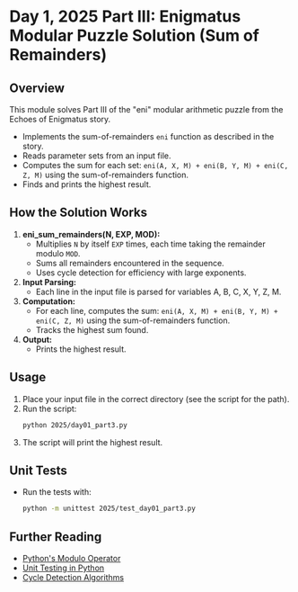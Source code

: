 # Day 1, 2025 Part III: Enigmatus Modular Puzzle Solution (Sum of Remainders)

## Overview
This module solves Part III of the "eni" modular arithmetic puzzle from the Echoes of Enigmatus story.

- Implements the sum-of-remainders `eni` function as described in the story.
- Reads parameter sets from an input file.
- Computes the sum for each set: `eni(A, X, M) + eni(B, Y, M) + eni(C, Z, M)` using the sum-of-remainders function.
- Finds and prints the highest result.

## How the Solution Works

1. **eni_sum_remainders(N, EXP, MOD):**
   - Multiplies `N` by itself `EXP` times, each time taking the remainder modulo `MOD`.
   - Sums all remainders encountered in the sequence.
   - Uses cycle detection for efficiency with large exponents.
2. **Input Parsing:**
   - Each line in the input file is parsed for variables A, B, C, X, Y, Z, M.
3. **Computation:**
   - For each line, computes the sum: `eni(A, X, M) + eni(B, Y, M) + eni(C, Z, M)` using the sum-of-remainders function.
   - Tracks the highest sum found.
4. **Output:**
   - Prints the highest result.

## Usage

1. Place your input file in the correct directory (see the script for the path).
2. Run the script:
   ```bash
   python 2025/day01_part3.py
   ```
3. The script will print the highest result.

## Unit Tests
- Run the tests with:
  ```bash
  python -m unittest 2025/test_day01_part3.py
  ```

## Further Reading
- [Python's Modulo Operator](https://docs.python.org/3/reference/expressions.html#binary-arithmetic-operations)
- [Unit Testing in Python](https://docs.python.org/3/library/unittest.html)
- [Cycle Detection Algorithms](https://en.wikipedia.org/wiki/Cycle_detection)
